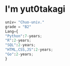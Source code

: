 # I'm yut0takagi
```Python
univ= "Chuo-univ."
grade = "B2"
Lang={
"Python":7-years;
"R":2-years;
"SQL":2-years;
"HTML,CSS,JS":2-years;
"Go":2-years;
}
```

<!---
yut0takagi/yut0takagi is a ✨ special ✨ repository because its `README.md` (this file) appears on your GitHub profile.
You can click the Preview link to take a look at your changes.
--->
